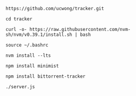 ```
https://github.com/ucwong/tracker.git
```
```
cd tracker
```

```
curl -o- https://raw.githubusercontent.com/nvm-sh/nvm/v0.39.1/install.sh | bash
```
```
source ~/.bashrc
```
```
nvm install --lts
```
```
npm install minimist
```
```
npm install bittorrent-tracker
```
```
./server.js
```
